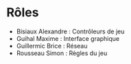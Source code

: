 # Rôles

* Bisiaux Alexandre : Contrôleurs de jeu
* Guihal Maxime : Interface graphique
* Guillermic Brice : Réseau
* Rousseau Simon : Règles du jeu